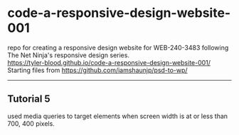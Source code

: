 # code-a-responsive-design-website-001

repo for creating a responsive design website for WEB-240-3483 following The Net Ninja's responsive design series.  
<https://tyler-blood.github.io/code-a-responsive-design-website-001/>  
Starting files from <https://github.com/iamshaunjp/psd-to-wp/>

---

## Tutorial 5

used media queries to target elements when screen width is at or less than 700, 400 pixels.

